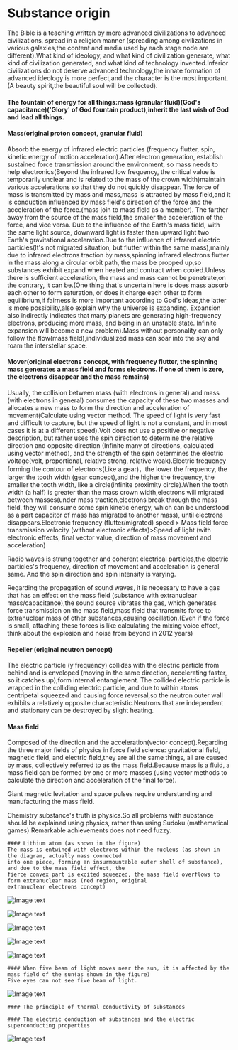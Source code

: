 # Substance origin

   The Bible is a teaching written by more advanced civilizations to advanced civilizations,
   spread in a religion manner (spreading among civilizations in various galaxies,the content 
   and media used by each stage node are different).What kind of ideology, and what kind of civilization generate,
   what kind of civilization generated, and what kind of technology invented.Inferior civilizations 
   do not deserve advanced technology,the innate formation of advanced ideology is more perfect,and the character 
   is the most important.(A beauty spirit,the beautiful soul will be collected).

   #### The fountain of energy for all things:mass (granular fluid)(God's capacitance)('Glory' of God fountain product),inherit the last wish of God and lead all things.

   #### Mass(original proton concept, granular fluid)
   Absorb the energy of infrared electric particles (frequency flutter, spin, kinetic energy
   of motion acceleration).After electron generation, establish sustained force transmission around the environment, 
   so mass needs to help electronics(Beyond the infrared low frequency, the critical value is temporarily unclear 
   and is related to the mass of the crown width)maintain various accelerations so that they do not quickly disappear.
   The force of mass is transmitted by mass and mass,mass is attracted by mass field,and it is conduction influenced 
   by mass field's direction of the force and the acceleration of the force.(mass join to mass field as a member).
   The farther away from the source of the mass field,the smaller the acceleration of the force, and vice versa.
   Due to the influence of the Earth's mass field, with the same light source,
   downward light is faster than upward light two Earth's gravitational acceleration.Due to the influence of 
   infrared electric particles(It's not migrated situation, but flutter within the same mass),mainly due to
   infrared electrons traction by mass,spinning infrared electrons flutter in the mass along a circular orbit path,
   the mass be propped up,so substances exhibit expand when heated and contract when cooled.Unless there is sufficient 
   acceleration, the mass and mass cannot be penetrate,on the contrary, it can be.(One thing that's uncertain here is 
   does mass absorb each other to form saturation, or does it charge each other to form equilibrium,if fairness is more
   important according to God's ideas,the latter is more possibility,also explain why the universe is expanding.
   Expansion also indirectly indicates that many planets are generating high-frequency electrons, producing more mass,
   and being in an unstable state. Infinite expansion will become a new problem).Mass without personality can only 
   follow the flow(mass field),individualized mass can soar into the sky and roam the interstellar space.

   #### Mover(original electrons concept, with frequency flutter, the spinning mass generates a mass field and forms electrons. If one of them is zero, the electrons disappear and the mass remains)
   Usually, the collision between mass (with electrons in general) and mass (with electrons in general) consumes 
   the capacity of these two masses and allocates a new mass to form the direction and acceleration of 
   movement(Calculate using vector method. The speed of light is very fast and difficult to capture, but 
   the speed of light is not a constant, and in most cases it is at a different speed).Volt does not use a 
   positive or negative description, but rather uses the spin direction to determine the relative direction and 
   opposite direction (Infinite many of directions, calculated using vector method), and the strength of the spin determines the 
   electric voltage(volt, proportional, relative strong, relative weak).Electric frequency forming the contour of 
   electrons(Like a gear)，the lower the frequency, the larger the tooth width (gear concept),and the higher the frequency, 
   the smaller the tooth width, like a circle(infinite proximity circle).When the tooth width (a half) is greater than the mass
   crown width,electrons will migrated between masses(under mass traction,electrons break through the mass field, they will 
   consume some spin kinetic energy, which can be understood as a part capacitor of mass has migrated to another mass),
   until electrons disappears.Electronic frequency (flutter/migrated) speed > Mass field force transmission velocity (without electronic effects)>Speed of 
   light (with electronic effects, final vector value, direction of mass movement and acceleration)

   Radio waves is strung together and coherent electrical particles,the electric particles's frequency,
   direction of movement and acceleration is general same. And the spin direction and spin intensity is varying.

   Regarding the propagation of sound waves, it is necessary to have a gas that has an effect on the 
   mass field (substance with extranuclear mass/capacitance),the sound source vibrates the gas, which generates 
   force transmission on the mass field,mass field that transmits force to extranuclear mass of other substances,causing 
   oscillation.(Even if the force is small, attaching these forces is like calculating the mixing voice effect,
   think about the explosion and noise from beyond in 2012 years)

   #### Repeller (original neutron concept)
The electric particle (y frequency) collides with the electric particle from behind and is enveloped 
(moving in the same direction, accelerating faster, so it catches up),form internal entanglement. The collided 
electric particle is wrapped in the colliding electric particle, and due to within atoms centripetal squeezed and causing 
force reversal,so the neutron outer wall exhibits a relatively opposite characteristic.Neutrons that are independent
 and stationary can be destroyed by slight heating.

   #### Mass field
   Composed of the direction and the acceleration(vector concept).Regarding the three major fields of physics 
   in force field science: gravitational field, magnetic field, and electric field,they are all the same things, 
   all are caused by mass, collectively referred to as the mass field.Because mass is a fluid, a mass field can 
   be formed by one or more masses (using vector methods to calculate the direction and acceleration of the final force).

   Giant magnetic levitation and space pulses require understanding and manufacturing the mass field.

   Chemistry substance's truth is physics.So all problems with substance should be explained using 
   physics, rather than using Sudoku (mathematical games).Remarkable achievements does not need fuzzy.

    #### Lithium atom (as shown in the figure)
    The mass is entwined with electrons within the nucleus (as shown in the diagram, actually mass connected 
    into one piece, forming an insurmountable outer shell of substance), and due to the mass field effect, the 
    fierce convex part is excited squeezed, the mass field overflows to form extranuclear mass (red region, original 
    extranuclear electrons concept)

![Image text](https://github.com/suzhengquan/material_origin_en/blob/main/Lithium.png?raw=true)

![Image text](https://github.com/suzhengquan/material_origin_en/blob/main/Lithium_.png?raw=true)

![Image text](https://github.com/suzhengquan/material_origin_en/blob/main/MassAndMassField.png?raw=true)

![Image text](https://github.com/suzhengquan/material_origin_en/blob/main/frequency.png?raw=true)

![Image text](https://github.com/suzhengquan/material_origin_en/blob/main/transfer.png?raw=true)

    #### When five beam of light moves near the sun, it is affected by the mass field of the sun(as shown in the figure)
    Five eyes can not see five beam of light.

![Image text](https://github.com/suzhengquan/material_origin_en/blob/main/sun.png?raw=true)

    #### The principle of thermal conductivity of substances
    
    #### The electric conduction of substances and the electric superconducting properties
    
![Image text](https://github.com/suzhengquan/material_origin_en/blob/main/Esupercond.png?raw=true)
